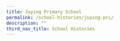 ```yaml
---
title: Juying Primary School
permalink: /school-histories/juying-pri/
description: ""
third_nav_title: School Histories
---
```


